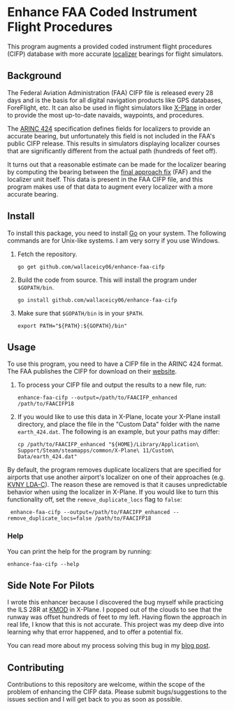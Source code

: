 # Enhance FAA Coded Instrument Flight Procedures

This program augments a provided coded instrument flight procedures (CIFP)
database with more accurate [localizer](https://en.wikipedia.org/wiki/Instrument_landing_system_localizer) bearings for flight simulators.

## Background

The Federal Aviation Administration (FAA) CIFP file is released every 28 days
and is the basis for all digital navigation products like GPS databases,
ForeFlight, etc. It can also be used in flight simulators like
[X-Plane](https://www.x-plane.com/) in order to provide the most up-to-date
navaids, waypoints, and procedures.

The [ARINC 424](https://en.wikipedia.org/wiki/ARINC_424) specification defines
fields for localizers to provide an accurate bearing, but unfortunately this
field is not included in the FAA's public CIFP release. This results in
simulators displaying localizer courses that are significantly different from
the actual path (hundreds of feet off).

It turns out that a reasonable estimate can be made for the localizer bearing by
computing the bearing between the [final approach
fix](https://en.wikipedia.org/wiki/Final_approach_(aeronautics)#Final_approach_point)
(FAF) and the localizer unit itself. This data is present in the FAA CIFP file,
and this program makes use of that data to augment every localizer with a more
accurate bearing.

## Install

To install this package, you need to install
[Go](https://golang.org/doc/install) on your system. The following commands
are for Unix-like systems. I am very sorry if you use Windows.

1. Fetch the repository.

   ```shell
   go get github.com/wallaceicy06/enhance-faa-cifp
   ```

1. Build the code from source. This will install the program under `$GOPATH/bin`.

   ```shell
   go install github.com/wallaceicy06/enhance-faa-cifp
   ```

1. Make sure that `$GOPATH/bin` is in your `$PATH`.

    ```shell
    export PATH="${PATH}:${GOPATH}/bin"
    ```

## Usage

To use this program, you need to have a CIFP file in the ARINC 424 format. The
FAA publishes the CIFP for download on their
[website](https://www.faa.gov/air_traffic/flight_info/aeronav/digital_products/cifp/download/).

1. To process your CIFP file and output the results to a new file, run:

   ```shell
   enhance-faa-cifp --output=/path/to/FAACIFP_enhanced /path/to/FAACIFP18
   ```

2. If you would like to use this data in X-Plane, locate your X-Plane install
directory, and place the file in the "Custom Data" folder with the name
`earth_424.dat`. The following is an example, but your paths may differ:

    ```shell
    cp /path/to/FAACIFP_enhanced "${HOME}/Library/Application\ Support/Steam/steamapps/common/X-Plane\ 11/Custom\ Data/earth_424.dat"
    ```

By default, the program removes duplicate localizers that are specified for
airports that use another airport's localizer on one of their approaches (e.g.
[KVNY LDA-C](https://skyvector.com/files/tpp/2004/pdf/00552LDAC.PDF)). The
reason these are removed is that it causes unpredictable behavior when using the
localizer in X-Plane. If you would like to turn this functionality off, set the
`remove_duplicate_locs` flag to `false`:

```shell
 enhance-faa-cifp --output=/path/to/FAACIFP_enhanced --remove_duplicate_locs=false /path/to/FAACIFP18
```

### Help

You can print the help for the program by running:

```shell
enhance-faa-cifp --help
```

## Side Note For Pilots

I wrote this enhancer because I discovered the bug myself while practicing the
ILS 28R at
[KMOD](https://skyvector.com/airport/MOD/Modesto-City-Co-Harry-Sham-Field-Airport)
in X-Plane. I popped out of the clouds to see that the runway was offset
hundreds of feet to my left. Having flown the approach in real life, I know
that this is not accurate. This project was my deep dive into learning why that
error happened, and to offer a potential fix.

You can read more about my process solving this bug in my [blog
post](https://seanharger.com/posts/hundredths-of-degrees-from-death/).

## Contributing

Contributions to this repository are welcome, within the scope of the problem
of enhancing the CIFP data. Please submit bugs/suggestions to the issues section
and I will get back to you as soon as possible.
